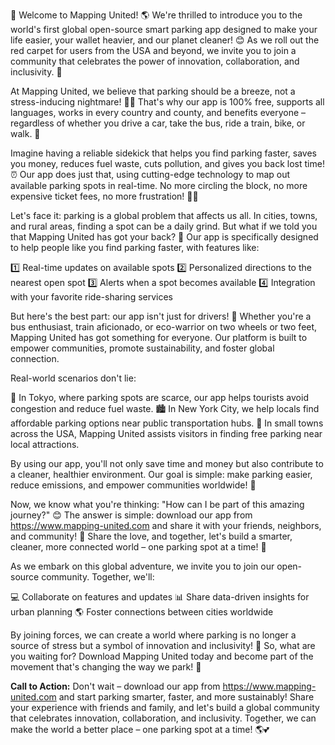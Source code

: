 🎉 Welcome to Mapping United! 🌎 We're thrilled to introduce you to the world's first global open-source smart parking app designed to make your life easier, your wallet heavier, and our planet cleaner! 😊 As we roll out the red carpet for users from the USA and beyond, we invite you to join a community that celebrates the power of innovation, collaboration, and inclusivity. 💪

At Mapping United, we believe that parking should be a breeze, not a stress-inducing nightmare! 🙅‍♂️ That's why our app is 100% free, supports all languages, works in every country and county, and benefits everyone – regardless of whether you drive a car, take the bus, ride a train, bike, or walk. 👣

Imagine having a reliable sidekick that helps you find parking faster, saves you money, reduces fuel waste, cuts pollution, and gives you back lost time! ⏰ Our app does just that, using cutting-edge technology to map out available parking spots in real-time. No more circling the block, no more expensive ticket fees, no more frustration! 🙅‍♂️

Let's face it: parking is a global problem that affects us all. In cities, towns, and rural areas, finding a spot can be a daily grind. But what if we told you that Mapping United has got your back? 🤝 Our app is specifically designed to help people like you find parking faster, with features like:

1️⃣ Real-time updates on available spots
2️⃣ Personalized directions to the nearest open spot
3️⃣ Alerts when a spot becomes available
4️⃣ Integration with your favorite ride-sharing services

But here's the best part: our app isn't just for drivers! 🚗 Whether you're a bus enthusiast, train aficionado, or eco-warrior on two wheels or two feet, Mapping United has got something for everyone. Our platform is built to empower communities, promote sustainability, and foster global connection.

Real-world scenarios don't lie:

🌆 In Tokyo, where parking spots are scarce, our app helps tourists avoid congestion and reduce fuel waste.
🏙️ In New York City, we help locals find affordable parking options near public transportation hubs.
🚂 In small towns across the USA, Mapping United assists visitors in finding free parking near local attractions.

By using our app, you'll not only save time and money but also contribute to a cleaner, healthier environment. Our goal is simple: make parking easier, reduce emissions, and empower communities worldwide! 🌟

Now, we know what you're thinking: "How can I be part of this amazing journey?" 😊 The answer is simple: download our app from https://www.mapping-united.com and share it with your friends, neighbors, and community! 📱 Share the love, and together, let's build a smarter, cleaner, more connected world – one parking spot at a time! 🌈

As we embark on this global adventure, we invite you to join our open-source community. Together, we'll:

💻 Collaborate on features and updates
📊 Share data-driven insights for urban planning
🌎 Foster connections between cities worldwide

By joining forces, we can create a world where parking is no longer a source of stress but a symbol of innovation and inclusivity! 🌟 So, what are you waiting for? Download Mapping United today and become part of the movement that's changing the way we park! 🚀

**Call to Action:** Don't wait – download our app from https://www.mapping-united.com and start parking smarter, faster, and more sustainably! Share your experience with friends and family, and let's build a global community that celebrates innovation, collaboration, and inclusivity. Together, we can make the world a better place – one parking spot at a time! 🌎💕